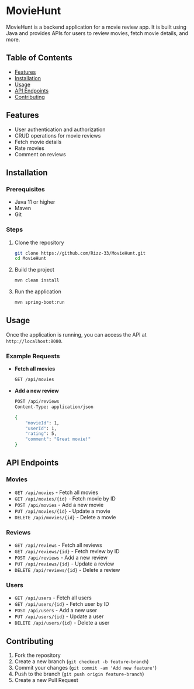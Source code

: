 # MovieHunt

MovieHunt is a backend application for a movie review app. It is built using Java and provides APIs for users to review movies, fetch movie details, and more.

## Table of Contents
- [Features](#features)
- [Installation](#installation)
- [Usage](#usage)
- [API Endpoints](#api-endpoints)
- [Contributing](#contributing)

## Features
- User authentication and authorization
- CRUD operations for movie reviews
- Fetch movie details
- Rate movies
- Comment on reviews

## Installation

### Prerequisites
- Java 11 or higher
- Maven
- Git

### Steps
1. Clone the repository
    ```bash
    git clone https://github.com/Rizz-33/MovieHunt.git
    cd MovieHunt
    ```

2. Build the project
    ```bash
    mvn clean install
    ```

3. Run the application
    ```bash
    mvn spring-boot:run
    ```

## Usage
Once the application is running, you can access the API at `http://localhost:8080`.

### Example Requests

- **Fetch all movies**
    ```bash
    GET /api/movies
    ```

- **Add a new review**
    ```bash
    POST /api/reviews
    Content-Type: application/json

    {
        "movieId": 1,
        "userId": 1,
        "rating": 5,
        "comment": "Great movie!"
    }
    ```

## API Endpoints

### Movies
- `GET /api/movies` - Fetch all movies
- `GET /api/movies/{id}` - Fetch movie by ID
- `POST /api/movies` - Add a new movie
- `PUT /api/movies/{id}` - Update a movie
- `DELETE /api/movies/{id}` - Delete a movie

### Reviews
- `GET /api/reviews` - Fetch all reviews
- `GET /api/reviews/{id}` - Fetch review by ID
- `POST /api/reviews` - Add a new review
- `PUT /api/reviews/{id}` - Update a review
- `DELETE /api/reviews/{id}` - Delete a review

### Users
- `GET /api/users` - Fetch all users
- `GET /api/users/{id}` - Fetch user by ID
- `POST /api/users` - Add a new user
- `PUT /api/users/{id}` - Update a user
- `DELETE /api/users/{id}` - Delete a user

## Contributing
1. Fork the repository
2. Create a new branch (`git checkout -b feature-branch`)
3. Commit your changes (`git commit -am 'Add new feature'`)
4. Push to the branch (`git push origin feature-branch`)
5. Create a new Pull Request
